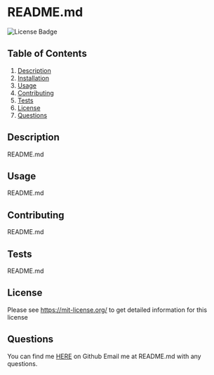 # README.md
![License Badge](https://shields.io/badge/license-MIT-green)
## Table of Contents
1. [Description](#description)
2. [Installation](#installation)
3. [Usage](#usage)
4. [Contributing](#contributing)
5. [Tests](#tests)
6. [License](#license)
7. [Questions](#questions)

## Description
README.md
## Usage
README.md
## Contributing
README.md
## Tests
README.md
## License
Please see https://mit-license.org/ to get detailed information for this license

## Questions
You can find me [HERE](https://github.com/Prototype1309README.md) on Github
Email me at README.md with any questions.

